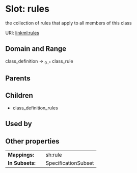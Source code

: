 
# Slot: rules


the collection of rules that apply to all members of this class

URI: [linkml:rules](https://w3id.org/linkml/rules)


## Domain and Range

class_definition &#8594;  <sub>0..\*</sub> class_rule

## Parents


## Children

 *  class_definition_rules

## Used by


## Other properties

|  |  |  |
| --- | --- | --- |
| **Mappings:** | | sh:rule |
| **In Subsets:** | | SpecificationSubset |

